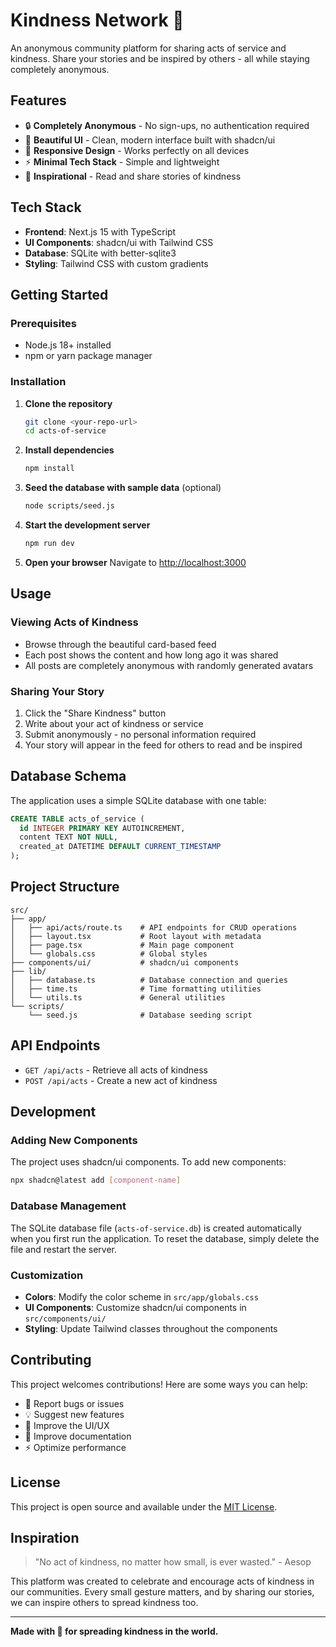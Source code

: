 # Kindness Network 💙

An anonymous community platform for sharing acts of service and kindness. Share your stories and be inspired by others - all while staying completely anonymous.

## Features

- 🔒 **Completely Anonymous** - No sign-ups, no authentication required
- 💝 **Beautiful UI** - Clean, modern interface built with shadcn/ui
- 📱 **Responsive Design** - Works perfectly on all devices
- ⚡ **Minimal Tech Stack** - Simple and lightweight
- 🌟 **Inspirational** - Read and share stories of kindness

## Tech Stack

- **Frontend**: Next.js 15 with TypeScript
- **UI Components**: shadcn/ui with Tailwind CSS
- **Database**: SQLite with better-sqlite3
- **Styling**: Tailwind CSS with custom gradients

## Getting Started

### Prerequisites

- Node.js 18+ installed
- npm or yarn package manager

### Installation

1. **Clone the repository**
   ```bash
   git clone <your-repo-url>
   cd acts-of-service
   ```

2. **Install dependencies**
   ```bash
   npm install
   ```

3. **Seed the database with sample data** (optional)
   ```bash
   node scripts/seed.js
   ```

4. **Start the development server**
   ```bash
   npm run dev
   ```

5. **Open your browser**
   Navigate to [http://localhost:3000](http://localhost:3000)

## Usage

### Viewing Acts of Kindness
- Browse through the beautiful card-based feed
- Each post shows the content and how long ago it was shared
- All posts are completely anonymous with randomly generated avatars

### Sharing Your Story
1. Click the "Share Kindness" button
2. Write about your act of kindness or service
3. Submit anonymously - no personal information required
4. Your story will appear in the feed for others to read and be inspired

## Database Schema

The application uses a simple SQLite database with one table:

```sql
CREATE TABLE acts_of_service (
  id INTEGER PRIMARY KEY AUTOINCREMENT,
  content TEXT NOT NULL,
  created_at DATETIME DEFAULT CURRENT_TIMESTAMP
);
```

## Project Structure

```
src/
├── app/
│   ├── api/acts/route.ts    # API endpoints for CRUD operations
│   ├── layout.tsx           # Root layout with metadata
│   ├── page.tsx             # Main page component
│   └── globals.css          # Global styles
├── components/ui/           # shadcn/ui components
├── lib/
│   ├── database.ts          # Database connection and queries
│   ├── time.ts              # Time formatting utilities
│   └── utils.ts             # General utilities
└── scripts/
    └── seed.js              # Database seeding script
```

## API Endpoints

- `GET /api/acts` - Retrieve all acts of kindness
- `POST /api/acts` - Create a new act of kindness

## Development

### Adding New Components

The project uses shadcn/ui components. To add new components:

```bash
npx shadcn@latest add [component-name]
```

### Database Management

The SQLite database file (`acts-of-service.db`) is created automatically when you first run the application. To reset the database, simply delete the file and restart the server.

### Customization

- **Colors**: Modify the color scheme in `src/app/globals.css`
- **UI Components**: Customize shadcn/ui components in `src/components/ui/`
- **Styling**: Update Tailwind classes throughout the components

## Contributing

This project welcomes contributions! Here are some ways you can help:

- 🐛 Report bugs or issues
- 💡 Suggest new features
- 🎨 Improve the UI/UX
- 📖 Improve documentation
- ⚡ Optimize performance

## License

This project is open source and available under the [MIT License](LICENSE).

## Inspiration

> "No act of kindness, no matter how small, is ever wasted." - Aesop

This platform was created to celebrate and encourage acts of kindness in our communities. Every small gesture matters, and by sharing our stories, we can inspire others to spread kindness too.

---

**Made with 💙 for spreading kindness in the world.**
